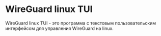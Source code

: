 # WireGuard linux TUI
WireGuard linux TUI - это программа с текстовым пользовательским интерфейсом для управления WireGuard на linux.
